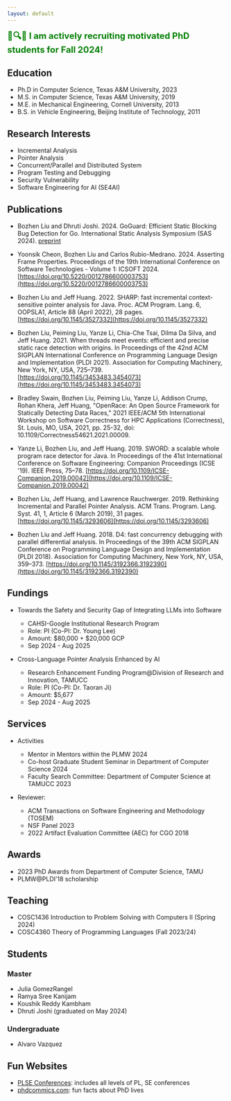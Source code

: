 ```yaml
---
layout: default
---
```


<p>
<span style="color:green;font-weight:700;font-size:20px"> 
🧐🔍👀 I am actively recruiting motivated PhD students for Fall 2024!
</span>
</p>


## Education

* Ph.D in Computer Science, Texas A&M University, 2023
* M.S. in Computer Science, Texas A&M University, 2019
* M.E. in Mechanical Engineering, Cornell University, 2013
* B.S. in Vehicle Engineering, Beijing Institute of Technology, 2011

## Research Interests

- Incremental Analysis 
- Pointer Analysis 
- Concurrent/Parallel and Distributed System 
- Program Testing and Debugging 
- Security Vulnerability
- Software Engineering for AI (SE4AI)

## Publications 

- Bozhen Liu and Dhruti Joshi. 2024. GoGuard: Efficient Static Blocking Bug Detection for Go. International Static Analysis Symposium (SAS 2024). [preprint](https://www.dropbox.com/scl/fi/456bvi44jyzwtfpf8sz95/149950217-copy.pdf?rlkey=6gwjhf0zii1xxmn5mafx5ygcn&e=1&dl=0) 

- Yoonsik Cheon, Bozhen Liu and Carlos Rubio-Medrano. 2024. Asserting Frame Properties. Proceedings of the 19th International Conference on Software Technologies - Volume 1: ICSOFT 2024. [https://doi.org/10.5220/0012786600003753](https://doi.org/10.5220/0012786600003753)

- Bozhen Liu and Jeff Huang. 2022. SHARP: fast incremental context-sensitive pointer analysis for Java. Proc. ACM Program. Lang. 6, OOPSLA1, Article 88 (April 2022), 28 pages. [https://doi.org/10.1145/3527332](https://doi.org/10.1145/3527332)

- Bozhen Liu, Peiming Liu, Yanze Li, Chia-Che Tsai, Dilma Da Silva, and Jeff Huang. 2021. When threads meet events: efficient and precise static race detection with origins. In Proceedings of the 42nd ACM SIGPLAN International Conference on Programming Language Design and Implementation (PLDI 2021). Association for Computing Machinery, New York, NY, USA, 725–739. [https://doi.org/10.1145/3453483.3454073](https://doi.org/10.1145/3453483.3454073)

- Bradley Swain, Bozhen Liu, Peiming Liu, Yanze Li, Addison Crump, Rohan Khera, Jeff Huang, "OpenRace: An Open Source Framework for Statically Detecting Data Races," 2021 IEEE/ACM 5th International Workshop on Software Correctness for HPC Applications (Correctness), St. Louis, MO, USA, 2021, pp. 25-32, doi: 10.1109/Correctness54621.2021.00009.

- Yanze Li, Bozhen Liu, and Jeff Huang. 2019. SWORD: a scalable whole program race detector for Java. In Proceedings of the 41st International Conference on Software Engineering: Companion Proceedings (ICSE '19). IEEE Press, 75–78. [https://doi.org/10.1109/ICSE-Companion.2019.00042](https://doi.org/10.1109/ICSE-Companion.2019.00042)

- Bozhen Liu, Jeff Huang, and Lawrence Rauchwerger. 2019. Rethinking Incremental and Parallel Pointer Analysis. ACM Trans. Program. Lang. Syst. 41, 1, Article 6 (March 2019), 31 pages. [https://doi.org/10.1145/3293606](https://doi.org/10.1145/3293606)

- Bozhen Liu and Jeff Huang. 2018. D4: fast concurrency debugging with parallel differential analysis. In Proceedings of the 39th ACM SIGPLAN Conference on Programming Language Design and Implementation (PLDI 2018). Association for Computing Machinery, New York, NY, USA, 359–373. [https://doi.org/10.1145/3192366.3192390](https://doi.org/10.1145/3192366.3192390)


## Fundings
- Towards the Safety and Security Gap of Integrating LLMs into Software
  - CAHSI-Google Institutional Research Program 
  - Role: PI (Co-PI: Dr. Young Lee)
  - Amount: $80,000 + $20,000 GCP
  - Sep 2024 - Aug 2025

- Cross-Language Pointer Analysis Enhanced by AI
  - Research Enhancement Funding Program@Division of Research and Innovation, TAMUCC
  - Role: PI (Co-PI: Dr. Taoran Ji)
  - Amount: $5,677
  - Sep 2024 - Aug 2025


## Services
- Activities
  - Mentor in Mentors within the PLMW 2024 
  <!-- - Chair Search Committee: Department of Computer Science at TAMUCC 2024 -->
  - Co-host Graduate Student Seminar in Department of Computer Science 2024
  - Faculty Search Committee: Department of Computer Science at TAMUCC 2023
  


- Reviewer:
  - ACM Transactions on Software Engineering and Methodology (TOSEM) 
  - NSF Panel 2023
  - 2022 Artifact Evaluation Committee (AEC) for CGO 2018

## Awards
- 2023 PhD Awards from Department of Computer Science, TAMU 
- PLMW@PLDI’18 scholarship

## Teaching 
- COSC1436 Introduction to Problem Solving with Computers II (Spring 2024)
- COSC4360 Theory of Programming Languages (Fall 2023/24)

## Students 
### Master
- Julia GomezRangel 
- Ramya Sree Kanijam
- Koushik Reddy Kambham 
- Dhruti Joshi (graduated on May 2024)

### Undergraduate
- Alvaro Vazquez 

## Fun Websites
- [PLSE Conferences](https://taoxie.cs.illinois.edu/seconferences.htm): includes all levels of PL, SE conferences
- [phdcommics.com](https://phdcomics.com/comics/most_popular.php): fun facts about PhD lives
